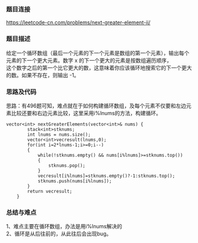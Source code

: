 ### 题目连接
https://leetcode-cn.com/problems/next-greater-element-ii/

### 题目描述

给定一个循环数组（最后一个元素的下一个元素是数组的第一个元素），输出每个元素的下一个更大元素。数字 x 的下一个更大的元素是按数组遍历顺序，  
这个数字之后的第一个比它更大的数，这意味着你应该循环地搜索它的下一个更大的数。如果不存在，则输出 -1。

### 思路及代码
思路：有496题可知，难点就在于如何构建循环数组，及每个元素不仅要和左边元素比较还要和右边元素比较，这里采用i%lnums的方法，构建循环。

```
vector<int> nextGreaterElements(vector<int>& nums) {
        stack<int>stknums;
        int lnums = nums.size();
        vector<int>vecresult(lnums,0);
        for(int i=2*lnums-1;i>=0;i--)
        {
            while(!stknums.empty() && nums[i%lnums]>=stknums.top())
            {
                stknums.pop();
            }
            vecresult[i%lnums]=stknums.empty()?-1:stknums.top();
            stknums.push(nums[i%lnums]);
        }
        return vecresult;
    }
 ```
 
### 总结与难点
1、难点主要在循环数组，办法是用i%lnums解决的  
2、循环是从后往前的，从此往后会出现bug。  
